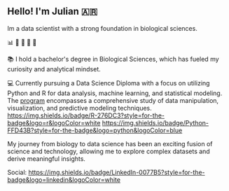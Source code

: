 
## Hello! I'm Julian :argentina:
Im a data scientist with a strong foundation in biological sciences. 

:bar_chart: :seedling: :mushroom: :dna: :microscope:

:books: I hold a bachelor's degree in Biological Sciences, which has fueled my curiosity and analytical mindset. 

:computer: Currently pursuing a Data Science Diploma with a focus on utilizing Python and R for data analysis, machine learning, and statistical modeling. 
The [program](https://institutodatascience.org/wp-content/uploads/2022/11/Brochure-diplomatura-en-ciencia-de-datos-con-R-y-Python-1.pdf) encompasses a comprehensive study of data manipulation, visualization, and predictive modeling techniques.  
https://img.shields.io/badge/R-276DC3?style=for-the-badge&logo=r&logoColor=white
https://img.shields.io/badge/Python-FFD43B?style=for-the-badge&logo=python&logoColor=blue

My journey from biology to data science has been an exciting fusion of science and technology, allowing me to explore complex datasets and derive meaningful insights.

Social:
https://img.shields.io/badge/LinkedIn-0077B5?style=for-the-badge&logo=linkedin&logoColor=white 
